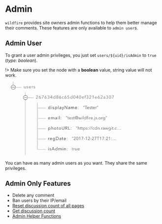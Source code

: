# Admin

`wildfire` provides site owners admin functions to help them better manage their comments. These features are only available to `admin user`s.

## Admin User

To grant a user admin privileges, you just set `users/${uid}/isAdmin` to `true` (*type: boolean*).

!> Make sure you set the node with a **boolean** value, string value will not work.

<img src="_static/images/set-admin-user.png" width="400">

You can have as many admin users as you want. They share the same privileges.


## Admin Only Features

- Delete any comment
- Ban users by their IP/email
- [Reset discussion count of all pages](admin-helpers.md#_1-reset-discussion-count-for-all-pages)
- [Get discussion count](get-discussion-count.md)
- [Admin Helper Functions](admin-helpers.md)
